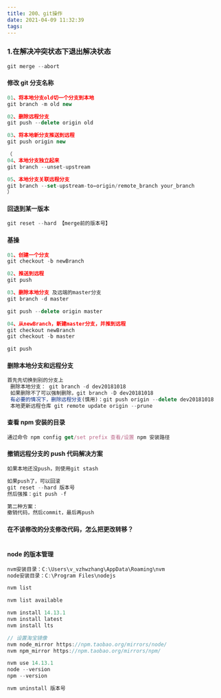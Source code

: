 ```yaml
---
title: 200、git操作
date: 2021-04-09 11:32:39
tags:
---
```


### 1.在解决冲突状态下退出解决状态

```js
git merge --abort
```

#### 修改 git 分支名称

```js
01、将本地分支old切一个分支到本地
git branch -m old new

02、删除远程分支
git push --delete origin old

03、将本地新分支推送到远程
git push origin new

（
04、本地分支独立起来
git branch --unset-upstream

05、本地分支关联远程分支
git branch --set-upstream-to=origin/remote_branch your_branch
）
```

#### 回退到某一版本

```js
git reset --hard 【merge前的版本号】
```

#### 基操

```js
01、创建一个分支
git checkout -b newBranch

02、推送到远程
git push

03、删除本地分支 及远端的master分支
git branch -d master

git push --delete origin master

04、从newBranch，新建master分支，并推到远程
git checkout newBranch
git checkout -b master

git push
```

#### 删除本地分支和远程分支

```js
首先先切换到别的分支上
 删除本地分支： git branch -d dev20181018
 如果删除不了可以强制删除，git branch -D dev20181018
 有必要的情况下，删除远程分支(慎用)：git push origin --delete dev20181018
 本地更新远程仓库 git remote update origin --prune
```

#### 查看 npm 安装的目录

```js
通过命令 npm config get/set prefix 查看/设置 npm 安装路径
```

#### 撤销远程分支的 push 代码解决方案

```js
如果本地还没push，则使用git stash

如果push了，可以回滚
git reset --hard 版本号
然后强推：git push -f

第二种方案：
撤销代码，然后commit，最后再push
```

#### 在不该修改的分支修改代码，怎么把更改转移？

```js

```

#### node 的版本管理

```js
nvm安装目录：C:\Users\v_vzhwzhang\AppData\Roaming\nvm
node安装目录：C:\Program Files\nodejs

nvm list

nvm list available

nvm install 14.13.1
nvm install latest
nvm install lts

// 设置淘宝镜像
nvm node_mirror https://npm.taobao.org/mirrors/node/
nvm npm_mirror https://npm.taobao.org/mirrors/npm/

nvm use 14.13.1
node --version
npm --version

nvm uninstall 版本号
```
